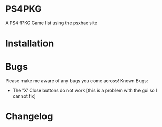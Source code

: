 # PS4PKG
A PS4 fPKG Game list using the psxhax site

# Installation

# Bugs
Please make me aware of any bugs you come across!
Known Bugs:
- The 'X' Close buttons do not work [this is a problem with the gui so I cannot fix]

# Changelog
